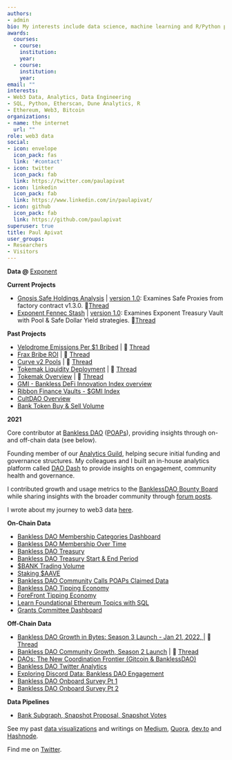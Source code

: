 ```yaml
---
authors:
- admin
bio: My interests include data science, machine learning and R/Python programming.
awards:
  courses:
  - course: 
    institution: 
    year: 
  - course: 
    institution: 
    year:
email: ""
interests:
- Web3 Data, Analytics, Data Engineering
- SQL, Python, Etherscan, Dune Analytics, R
- Ethereum, Web3, Bitcoin 
organizations:
- name: the internet
  url: ""
role: web3 data
social:
- icon: envelope
  icon_pack: fas
  link: '#contact'
- icon: twitter
  icon_pack: fab
  link: https://twitter.com/paulapivat
- icon: linkedin
  icon_pack: fab
  link: https://www.linkedin.com/in/paulapivat/
- icon: github
  icon_pack: fab
  link: https://github.com/paulapivat
superuser: true
title: Paul Apivat
user_groups:
- Researchers
- Visitors
---
```




**Data @** [Exponent](https://exponent.cx/)

**Current Projects**

- [Gnosis Safe Holdings Analysis](https://dune.com/exponent/gnosis-safe-holdings-analysis) | [version 1.0](https://dune.com/paulapivat/gnosis-safe-factory): Examines Safe Proxies from factory contract v1.3.0. 🧵[Thread](https://twitter.com/Exponent_cx/status/1573327110852300800)
- [Exponent Fennec Stash](https://dune.com/exponent/exponent-fennec-stash) | [version 1.0](https://dune.com/paulapivat/exponent-treasury-vault): Examines Exponent Treasury Vault with Pool & Safe Dollar Yield strategies. 🧵[Thread](https://twitter.com/paulapivat/status/1565621408478433281)

**Past Projects**

- [Velodrome Emissions Per $1 Bribed](https://dune.com/paulapivat/velodrome-emissions-bribe) | 🧵 [Thread](https://twitter.com/paulapivat/status/1561752438981664768)
- [Frax Bribe ROI](https://dune.com/paulapivat/frax-bribe) | 🧵 [Thread](https://twitter.com/paulapivat/status/1551219246667022337)
- [Curve v2 Pools](https://dune.com/paulapivat/curve-v2-pools) | 🧵 [Thread](https://twitter.com/paulapivat/status/1542780111589560322)
- [Tokemak Liquidity Deployment](https://dune.com/paulapivat/Tokemak-2) | 🧵 [Thread](https://twitter.com/paulapivat/status/1529700733070716928)
- [Tokemak Overview](https://dune.com/paulapivat/Tokemak) | 🧵 [Thread](https://twitter.com/paulapivat/status/1522968493380890624)
- [GMI - Bankless DeFi Innovation Index overview](https://dune.xyz/paulapivat/dollarGMI)
- [Ribbon Finance Vaults - $GMI Index](https://dune.xyz/paulapivat/Ribbon-Vaults)
- [CultDAO Overview](https://dune.xyz/paulapivat/CultDAO)
- [Bank Token Buy & Sell Volume](https://dune.xyz/paulapivat/dollarBANK-Buy-and-Sell-Volume)


**2021**

Core contributor at [Bankless DAO](https://www.bankless.community/)  ([POAPs](https://app.poap.xyz/scan/0xdfdf2d882d9ebce6c7eac3da9ab66cbfda263781)), providing insights through on- and off-chain data (see below).

Founding member of our [Analytics Guild](https://www.notion.so/bankless/BanklessDAO-Wiki-82ba81e7da1c42adb7c4ab67a4f22e8f), helping secure initial funding and governance structures. My colleagues and I built an in-house analytics platform called [DAO Dash](https://www.notion.so/bankless/DAO-Dash-41a151ce8ef74fcd893cba3b47223828) to provide insights on engagement, community health and governance.

I contributed growth and usage metrics to the [BanklessDAO Bounty Board](https://www.notion.so/bankless/Bounty-Board-318dc164cc5640cca17e0fb5f484fd90) while sharing insights with the broader community through [forum posts](https://forum.bankless.community/u/paulapivat/activity/topics). 

I wrote about my journey to web3 data [here](https://paulapivat.com/post/before_crypto/).


**On-Chain Data**

- [Bankless DAO Membership Categories Dashboard](https://duneanalytics.com/paulapivat/dollarBANK-Members)
- [Bankless DAO Membership Over Time](https://duneanalytics.com/paulapivat/dollarBANK-Members-Time-Series)
- [Bankless DAO Treasury](https://duneanalytics.com/paulapivat/WIP-Bankless-DAO-Treasury)
- [Bankless DAO Treasury Start & End Period](https://duneanalytics.com/paulapivat/Bankless-DAO-Treasury-Overtime)
- [$BANK Trading Volume](https://duneanalytics.com/paulapivat/BANK)
- [Staking $AAVE](https://duneanalytics.com/paulapivat/Staking-Aave)
- [Bankless DAO Community Calls POAPs Claimed Data](https://forum.bankless.community/t/community-call-poaps-claimed-numbers-thru-july-9th/1232)
- [Bankless DAO Tipping Economy](https://dune.xyz/paulapivat/Bankless-DAO-Tipping-Economy)
- [ForeFront Tipping Economy](https://dune.xyz/paulapivat/Fore-Front-Tipping-Economy)
- [Learn Foundational Ethereum Topics with SQL](https://ethereum.org/en/developers/tutorials/learn-foundational-ethereum-topics-with-sql/)
- [Grants Committee Dashboard](https://dune.xyz/paulapivat/Grants-Committee-Dashboard)

**Off-Chain Data**

- [Bankless DAO Growth in Bytes: Season 3 Launch - Jan 21, 2022, ](https://docs.google.com/presentation/d/1CIUPeTDyRga9fOOnpsPjA6pS3nR6oZKHX6aUfRMmXbI/edit?usp=sharing) | 🧵 [Thread](https://twitter.com/paulapivat/status/1484455204137279490)
- [Bankless DAO Community Growth, Season 2 Launch](https://docs.google.com/presentation/d/18DGuSTsLgU2C2iNNcvoo2-27uL2Tcb1jfMaMGa9Zeyc/edit?usp=sharing) | 🧵 [Thread](https://twitter.com/paulapivat/status/1446484367736328199)
- [DAOs: The New Coordination Frontier (Gitcoin & BanklessDAO)](https://docs.google.com/presentation/d/1fLJvPOvibcCUpJ9ES44_cdoX5Hb7LpDaloGWz5FbUEM/edit#slide=id.gec41538503_0_399)
- [Bankless DAO Twitter Analytics](https://forum.bankless.community/t/bankless-dao-twitter-analytics-june-2021-edition/1200)
- [Exploring Discord Data: Bankless DAO Engagement](https://forum.bankless.community/t/exploring-discord-data-bankless-dao-engagement/1100)
- [Bankless DAO Onboard Survey Pt 1](https://forum.bankless.community/t/onboard-survey-exploratory-analysis/1048)
- [Bankless DAO Onboard Survey Pt 2](https://forum.bankless.community/t/onboard-survey-exploratory-analysis-part-2/1067)

**Data Pipelines**
- [Bank Subgraph, Snapshot Proposal, Snapshot Votes](https://github.com/BanklessDAO/analytics/tree/main/daodash/etl_pipeline)


See my past [data visualizations](https://paulapivat.com/#gallery) and writings on [Medium](https://paulapivat.medium.com/), [Quora](https://www.quora.com/profile/Paul-Apivat-Hanvongse), [dev.to](https://dev.to/paulapivat) and  [Hashnode](https://paulapivat.hashnode.dev/).


Find me on [Twitter](https://twitter.com/paulapivat).





